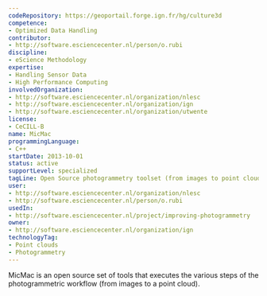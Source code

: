 ```yaml
---
codeRepository: https://geoportail.forge.ign.fr/hg/culture3d
competence:
- Optimized Data Handling
contributor:
- http://software.esciencecenter.nl/person/o.rubi
discipline:
- eScience Methodology
expertise:
- Handling Sensor Data
- High Performance Computing
involvedOrganization:
- http://software.esciencecenter.nl/organization/nlesc
- http://software.esciencecenter.nl/organization/ign
- http://software.esciencecenter.nl/organization/utwente
license:
- CeCILL-B
name: MicMac
programmingLanguage:
- C++
startDate: 2013-10-01
status: active
supportLevel: specialized
tagLine: Open Source photogrammetry toolset (from images to point clouds)
user:
- http://software.esciencecenter.nl/organization/nlesc
- http://software.esciencecenter.nl/person/o.rubi
usedIn:
- http://software.esciencecenter.nl/project/improving-photogrammetry
owner: 
- http://software.esciencecenter.nl/organization/ign
technologyTag:
- Point clouds
- Photogrammetry
---
```

MicMac is an open source set of tools that executes the various steps of the photogrammetric workflow (from images to a point cloud).